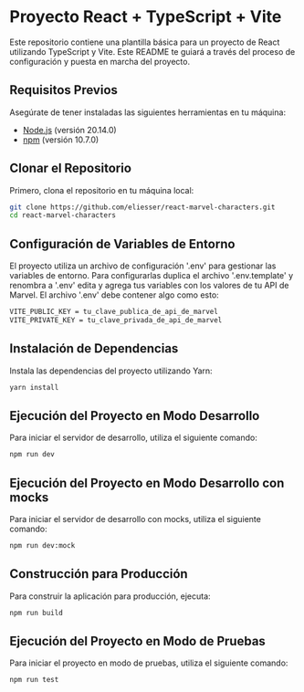 # Proyecto React + TypeScript + Vite

Este repositorio contiene una plantilla básica para un proyecto de React utilizando TypeScript y Vite. Este README te guiará a través del proceso de configuración y puesta en marcha del proyecto.

## Requisitos Previos

Asegúrate de tener instaladas las siguientes herramientas en tu máquina:

- [Node.js](https://nodejs.org/) (versión 20.14.0)
- [npm](https://classic.yarnpkg.com/en/docs/install) (versión 10.7.0)

## Clonar el Repositorio

Primero, clona el repositorio en tu máquina local:

```bash
git clone https://github.com/eliesser/react-marvel-characters.git
cd react-marvel-characters
```

## Configuración de Variables de Entorno

El proyecto utiliza un archivo de configuración '.env' para gestionar las variables de entorno. Para configurarlas duplica el archivo '.env.template' y renombra a '.env' edita y agrega tus variables con los valores de tu API de Marvel. El archivo '.env' debe contener algo como esto:

```bash
VITE_PUBLIC_KEY = tu_clave_publica_de_api_de_marvel
VITE_PRIVATE_KEY = tu_clave_privada_de_api_de_marvel
```

## Instalación de Dependencias

Instala las dependencias del proyecto utilizando Yarn:

```bash
yarn install
```

## Ejecución del Proyecto en Modo Desarrollo

Para iniciar el servidor de desarrollo, utiliza el siguiente comando:

```bash
npm run dev
```

## Ejecución del Proyecto en Modo Desarrollo con mocks

Para iniciar el servidor de desarrollo con mocks, utiliza el siguiente comando:

```bash
npm run dev:mock
```

## Construcción para Producción

Para construir la aplicación para producción, ejecuta:

```bash
npm run build
```

## Ejecución del Proyecto en Modo de Pruebas

Para iniciar el proyecto en modo de pruebas, utiliza el siguiente comando:

```bash
npm run test
```
